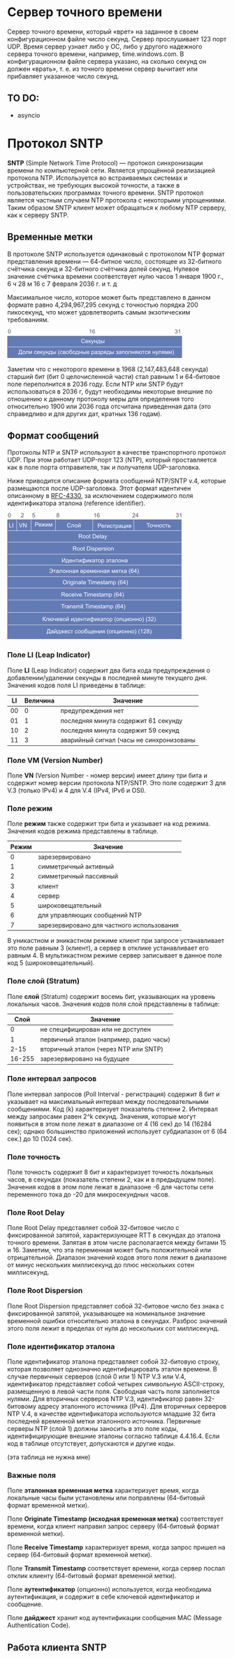 # Сервер точного времени

Сервер точного времени, который «врет» на заданное в своем конфигурационном файле число секунд. Сервер прослушивает 123 порт UDP. Время сервер узнает либо у ОС, либо у другого надежного сервера точного времени, например, time.windows.com. В конфигурационном файле сервера указано, на сколько секунд он должен «врать», т. е. из точного времени сервер вычитает или прибавляет указанное число секунд.

## TO DO:

- asyncio

#  Протокол SNTP

**SNTP** (Simple Network Time Protocol) — протокол синхронизации времени по компьютерной сети. Является упрощённой реализацией протокола NTP. Используется во встраиваемых системах и устройствах, не требующих высокой точности, а также в пользовательских программах точного времени. SNTP протокол является частным случаем NTP протокола с некоторыми упрощениями. Таким образом SNTP клиент может обращаться к любому NTP серверу, как к серверу SNTP.

## Временные метки

В протоколе SNTP используется одинаковый с протоколом NTP формат представления времени — 64-битное число, состоящее из 32-битного счётчика секунд и 32-битного счётчика долей секунд. Нулевое значение счётчика времени соответствует нулю часов 1 января 1900 г., 6 ч 28 м 16 с 7 февраля 2036 г. и т. д

Максимальное число, которое может быть представлено в данном формате равно 4,294,967,295 секунд с точностью порядка 200 пикосекунд, что может удовлетворить самым экзотическим требованиям.

![sntp1](images/sntp1.gif)

Заметим что с некоторого времени в 1968 (2,147,483,648 секунда) старший бит (бит 0 целочисленной части) стал равным 1 и 64-битовое поле переполнится в 2036 году. Если NTP или SNTP будут использоваться в 2036 г, будут необходимы некоторые внешние по отношению к данному протоколу меры для определения того относительно 1900 или 2036 года отсчитана приведенная дата (это справедливо и для других дат, кратных 136 годам).

## Формат сообщений

Протоколы NTP и SNTP используют в качестве транспортного протокол UDP. При этом работает UDP-порт 123 (NTP), который проставляется как в поле порта отправителя, так и получателя UDP-заголовка.

Ниже приводится описание формата сообщений NTP/SNTP v.4, которые размещаются после UDP-заголовка. Этот формат идентичен описанному в [RFC-4330](https://tools.ietf.org/html/rfc4330), за исключением содержимого поля идентификатора эталона (reference identifier). 

![sntp2](images/sntp2.gif)

### Поле LI (Leap Indicator)

Поле **LI** (Leap Indicator) содержит два бита кода предупреждения о добавлении/удалении секунды в последней минуте текущего дня. Значения кодов поля LI приведены в таблице:

| LI   | Величина | Значение                                 |
| ---- | -------- | ---------------------------------------- |
| 00   | 0        | предупреждения нет                       |
| 01   | 1        | последняя минута содержит 61 секунду     |
| 10   | 2        | последняя минута содержит 59 секунд      |
| 11   | 3        | аварийный сигнал (часы не синхронизованы |

### Поле VM (Version Number)

Поле **VN** (Version Number - номер версии) имеет длину три бита и содержит номер версии протокола NTP/SNTP. Это поле содержит 3 для V.3 (только IPv4) и 4 для V.4 (IPv4, IPv6 и OSI).

### Поле режим

Поле **режим** также содержит три бита и указывает на код режима. Значения кодов режима представлены в таблице.

| Режим | Значение                                 |
| ----- | ---------------------------------------- |
| 0     | зарезервировано                          |
| 1     | симметричный активный                    |
| 2     | симметричный пассивный                   |
| 3     | клиент                                   |
| 4     | сервер                                   |
| 5     | широковещательный                        |
| 6     | для управляющих сообщений NTP            |
| 7     | зарезервировано для частного использования |

В уникастном и эникастном режиме клиент при запросе устанавливает это поле равным 3 (клиент), а сервер в отклике устанавливает его равным 4. В мультикастном режиме сервер записывает в данное поле код 5 (широковещательный).

### Поле слой (Stratum)

Поле **слой** (Stratum) содержит восемь бит, указывающих на уровень локальных часов. Значения кодов поля слой представлены в таблице:

| Слой   | Значение                                |
| ------ | --------------------------------------- |
| 0      | не специфицирован или не доступен       |
| 1      | первичный эталон (например, радио часы) |
| 2-15   | вторичный эталон (через NTP или SNTP)   |
| 16-255 | зарезервировано на будущее              |

### Поле интервал запросов

Поле интервал запросов (Poll Interval - регистрация) содержит 8 бит и указывает на максимальный интервал между последовательными сообщениями. Код (k) характеризует показатель степени 2. Интервал между запросами равен 2^k секунд. Значения, которые могут появиться в этом поле лежат в диапазоне от 4 (16 сек) до 14 (16284 сек); однако большинство приложений использует субдиапазон от 6 (64 сек.) до 10 (1024 сек).

### Поле точность 

Поле точность содержит 8 бит и характеризует точность локальных часов, в секундах (показатель степени 2, как и в предыдущем поле). Значения кодов в этом поле лежат в диапазоне -6 для частоты сети переменного тока до -20 для микросекундных часов.

### Поле Root Delay

Поле Root Delay представляет собой 32-битовое число с фиксированной запятой, характеризующее RTT в секундах до эталона точного времени. Запятая в этом числе располагается между битами 15 и 16. Заметим, что эта переменная может быть положительной или отрицательной. Диапазон значений кодов этого поля лежит в диапазоне от минус нескольких миллисекунд до плюс нескольких сотен миллисекунд.

### Поле Root Dispersion

Поле Root Dispersion представляет собой 32-битовое число без знака с фиксированной запятой, указывающее на номинальное значение временной ошибки относительно эталона в секундах. Разброс значений этого поля лежит в пределах от нуля до нескольких сот миллисекунд.

### Поле идентификатор эталона

Поле идентификатор эталона представляет собой 32-битовую строку, которая позволяет однозначно идентифицировать эталон времени. В случае первичных серверов (слой 0 или 1) NTP V.3 или V.4, идентификатор представляет собой четырех символьную ASCII-строку, размещенную в левой части поля. Свободная часть поля заполняется нулями. Для вторичных серверов NTP V.3, идентификатор равен 32-битовому адресу эталонного источника (IPv4). Для вторичных серверов NTP V.4, в качестве идентификатора используются младшие 32 бита последней временной метки эталонного источника. Первичные серверы NTP (слой 1) должны заносить в это поле коды, идентифицирующие внешние эталоны согласно таблице 4.4.16.4. Если код в таблице отсутствует, допускаются и другие коды.

(эта таблица не нужна мне)

### Важные поля

Поле **эталонная временная метка** характеризует время, когда локальные часы были установлены или поправлены (64-битовый формат временной метки).

Поле **Originate Timestamp (исходная временная метка)** соответствует времени, когда клиент направил запрос серверу (64-битовый формат временной метки).

Поле **Receive Timestamp** характеризует время, когда запрос пришел на сервер (64-битовый формат временной метки).

Поле **Transmit Timestamp** соответствует времени, когда сервер послал отклик клиенту (64-битовый формат временной метки).

Поле **аутентификатор** (опционно) используется, когда необходима аутентификация, и содержит в себе ключевой идентификатор и сообщение.

Поле **дайджест** хранит код аутентификации сообщения MAC (Message Authentication Code).

## Работа клиента SNTP

